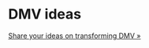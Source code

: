 # DMV ideas

[Share your ideas on transforming DMV &raquo;](https://github.com/CivicDMV/ideas/issues/new)
